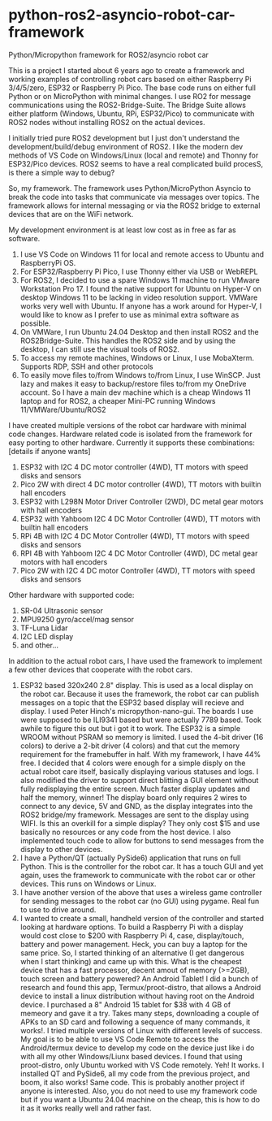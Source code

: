 # python-ros2-asyncio-robot-car-framework
Python/Micropython framework for ROS2/asyncio robot car

This is a project I started about 6 years ago to create a framework and working examples of controlling robot cars based on either Raspberry Pi 3/4/5/zero, ESP32 or Raspberry Pi Pico. The base code runs on either full Python or on MicroPython with minimal changes.  I use RO2 for message communications using the ROS2-Bridge-Suite.  The Bridge Suite allows either platform (Windows, Ubuntu, RPi, ESP32/Pico) to communicate with ROS2 nodes without installing ROS2 on the actual devices.

I initially tried pure ROS2 development but I just don't understand the development/build/debug environment of ROS2. I like the modern dev methods of VS Code on Windows/Linux (local and remote) and Thonny for ESP32/Pico devices. ROS2 seems to have a real complicated build procesS, is there a simple way to debug?   

So, my framework.  The framework uses Python/MicroPython Asyncio to break the code into tasks that communicate via messages over topics.  The framework allows for internal messaging or via the ROS2 bridge to external devices that are on the WiFi network.

My development environment is at least low cost as in free as far as software.  
  1. I use VS Code on Windows 11 for local and remote access to Ubuntu and RaspberryPi OS.
  2. For ESP32/Raspberry Pi Pico, I use Thonny either via USB or WebREPL
  3. For ROS2, I decided to use a spare Windows 11 machine to run VMware Workstation Pro 17.  I found the native support for Ubuntu on Hyper-V on desktop Windows 11 to be lacking in video resolution support.  VMWare works very well with Ubuntu. If anyone has a work around for Hyper-V, I would like to know as I prefer to use as minimal extra software as possible.
  4. On VMWare, I run Ubuntu 24.04 Desktop and then install ROS2 and the ROS2Bridge-Suite.  This handles the ROS2 side and by using the desktop, I can still use the visual tools of ROS2.
  5. To access my remote machines, Windows or Linux, I use MobaXterm.  Supports RDP, SSH and other protocols
  6. To easily move files to/from Windows to/from Linux, I use WinSCP.  Just lazy and makes it easy to backup/restore files to/from my OneDrive account.
So I have a main dev machine which is a cheap Windows 11 laptop and for ROS2, a cheaper Mini-PC running Windows 11/VMWare/Ubuntu/ROS2  

I have created multiple versions of the robot car hardware with minimal code changes.  Hardware related code is isolated from the framework for easy porting to other hardware.  Currently it supports these combinations: [details if anyone wants]

  1. ESP32 with I2C 4 DC motor controller (4WD), TT motors with speed disks and sensors
  2. Pico 2W with direct 4 DC motor controller (4WD), TT motors with builtin hall encoders
  3. ESP32 with L298N Motor Driver Controller (2WD), DC metal gear motors with hall encoders
  4. ESP32 with Yahboom I2C 4 DC Motor Controller (4WD), TT motors with builtin hall encoders
  5. RPi 4B with I2C 4 DC Motor Controller (4WD), TT motors with speed disks and sensors
  6. RPI 4B with Yahboom I2C 4 DC Motor Controller (4WD), DC metal gear motors with hall encoders
  7. Pico 2W with I2C 4 DC motor Controller (4WD), TT motors with speed disks and sensors

Other hardware with supported code:
  1. SR-04 Ultrasonic sensor
  2. MPU9250 gyro/accel/mag sensor
  3. TF-Luna Lidar
  4. I2C LED display
  5. and other...

In addition to the actual robot cars, I have used the framework to implement a few other devices that cooperate with the robot cars.
  1. ESP32 based 320x240 2.8" display.  This is used as a local display on the robot car.  Because it uses the framework, the robot car can publish messages on a topic that the ESP32 based display will recieve and display.  I used Peter Hinch's micropython-nano-gui.  The boards I use were supposed to be ILI9341 based but were actually 7789 based.  Took awhile to figure this out but i got it to work.  The ESP32 is a simple WROOM without PSRAM so memory is limited.  I used the 4-bit driver (16 colors) to derive a 2-bit driver (4 colors) and that cut the memory requirement for the framebuffer in half. With my framework, I have 44% free. I decided that 4 colors were enough for a simple disply on the actual robot care itself, basically displaying various statuses and logs. I also modified the driver to support direct blitting a GUI element without fully redisplaying the entire screen.  Much faster display updates and half the memory, winner!  The display board only requires 2 wires to connect to any device, 5V and GND, as the display integrates into the ROS2 bridge/my framework.  Messages are sent to the display using WIFI.  Is this an overkill for a simple display?  They only cost $15 and use basically no resources or any code from the host device. I also implemented touch code to allow for buttons to send messages from the display to other devices. 
  2. I have a Python/QT (actually PySide6) application that runs on full Python.  This is the controller for the robot car.  It has a touch GUI and yet again, uses the framework to communicate with the robot car or other devices. This runs on Windows or Linux.
  3. I have another version of the above that uses a wireless game controller for sending messages to the robot car (no GUI) using pygame.  Real fun to use to drive around.
  4. I wanted to create a small, handheld version of the controller and started looking at hardware options.  To build a Raspberry Pi with a display would cost close to $200 with Raspberry Pi 4, case, display/touch, battery and power management.  Heck, you can buy a laptop for the same price.  So, I started thinking of an alternative (I get dangerous when I start thinking) and came up with this.  What is the cheapest device that has a fast processor, decent amout of memory (>=2GB), touch screen and battery powered?  An Android Tablet! I did a bunch of research and found this app, Termux/proot-distro, that allows a Android device to install a linux distribution without having root on the Android device.  I purchased a 8" Android 15 tablet for $38 with 4 GB of memeory and gave it a try.  Takes many steps, downloading a couple of APKs to an SD card and following a sequence of many commands, it works!.  I tried multiple versions of Linux with different levels of success.  My goal is to be able to use VS Code Remote to access the Android/termux device to develop my code on the device just like i do with all my other Windows/Liunx based devices.  I found that using proot-distro, only Ubuntu worked with VS Code remotely. Yeh! It works.  I installed QT and PySide6, all my code from the previous project, and boom, it also works!  Same code.  This is probably another project if anyone is interested.  Also, you do not need to use my framework code but if you want a Ubuntu 24.04 machine on the cheap, this is how to do it as it works really well and rather fast.
